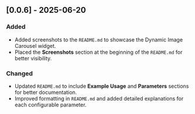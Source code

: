 ## [0.0.6] - 2025-06-20
### Added
- Added screenshots to the `README.md` to showcase the Dynamic Image Carousel widget.
- Placed the **Screenshots** section at the beginning of the `README.md` for better visibility.

### Changed
- Updated `README.md` to include **Example Usage** and **Parameters** sections for better documentation.
- Improved formatting in `README.md` and added detailed explanations for each configurable parameter.
